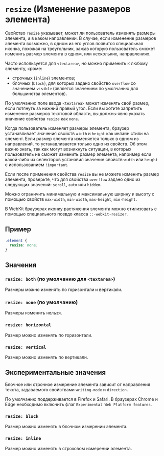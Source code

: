 # `resize` (Изменение размеров элемента)

Свойство `resize` указывает, может ли пользователь изменять размеры элемента, и в каком направлении. В случае, если изменение размеров элемента возможно, в одном из его углов появится специальная иконка, похожая на треугольник, зажав которую пользователь сможет изменить размер элемента в одном, или нескольких, направлениях.

Часто используется для `<textarea>`, но можно применить к любому элементу, кроме:

- строчных (`inline`) элементов;
- блочных (`block`), для которых задано свойство `overflow` со значением `visible` (является значением по умолчанию для большинства элементов).

По умолчанию поле ввода `<textarea>` может изменять свой размер, если потянуть за нижний правый угол. Если вы хотите запретить изменение размеров текстовой области, вы должны явно указать значение свойства `resize` как `none`.

Когда пользователь изменяет размеры элемента, браузер устанавливает значения свойств `width` и `height` как инлайн стили на элемент. Если размер элемента изменяется только в одном из направлений, то устанавливается только одно из свойств. Об этом важно знать, так как могут возникнуть ситуации, в которых пользователь не сможет изменить размер элемента, например если какой-либо из селекторов установил значение свойств `width` или `height` с использованием `!important`.

Если после применения свойства `resize` вы не можете изменить размер элемента, проверьте, что для свойства `overflow` задано одно из следующих значений: `scroll`, `auto` или `hidden`.

Можно ограничить минимальную и максимальную ширину и высоту с помощью свойств `max-width`, `min-width`, `max-height`, `min-height`.

В WebKit браузерах иконку растяжения элемента можно стилизовать с помощью специального псевдо класса `::-webkit-resizer`.

## Пример

```css
.element {
  resize: none;
}
```

## Значения

### `resize: both` (по умолчанию для `<textarea>`)

Размеры можно изменять по горизонтали и вертикали.

### `resize: none` (по умолчанию)

Размеры изменить нельзя.

### `resize: horizontal`

Размер можно изменять по горизонтали.

### `resize: vertical`

Размер можно изменять по вертикали.

## Экспериментальные значения

Блочное или строчное измерение элемента зависит от направления текста, задаваемого свойствами `writing-mode` и `direction`.

По умолчанию поддерживается в Firefox и Safari. В браузерах Chrome и Edge необходимо включить флаг `Experimental Web Platform features`.

### `resize: block`

Размер можно изменять в блочном измерении элемента.

### `resize: inline`

Размер можно изменять в строковом измерении элемента.
